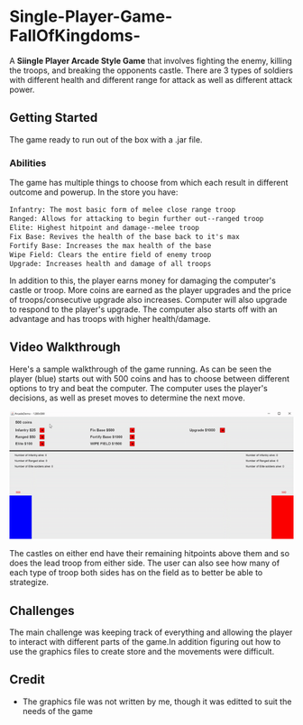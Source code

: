# Single-Player-Game-FallOfKingdoms-
A **Siingle Player Arcade Style Game** that involves fighting the enemy, killing the troops, and breaking the opponents castle. There are 3 types of soldiers with different health and different range for attack 
 as well as different attack power. 
## Getting Started

The game ready to run out of the box with a .jar file. 
### Abilities

The game has multiple things to choose from which each result in different outcome and powerup. In the store you have:

```
Infantry: The most basic form of melee close range troop
Ranged: Allows for attacking to begin further out--ranged troop
Elite: Highest hitpoint and damage--melee troop
Fix Base: Revives the health of the base back to it's max
Fortify Base: Increases the max health of the base
Wipe Field: Clears the entire field of enemy troop
Upgrade: Increases health and damage of all troops 
```
In addition to this, the player earns money for damaging the computer's castle or troop. More coins are earned as the player upgrades and the price of troops/consecutive upgrade also increases. Computer will also upgrade to respond to the player's upgrade. The computer also starts off with an advantage and has troops with higher health/damage.

## Video Walkthrough
Here's a sample walkthrough of the game running. As can be seen the player (blue) starts out with 500 coins and has to choose between different options to try and beat the computer. The computer uses the player's decisions, as well as preset moves to determine the next move.

![](Video_game.gif)

The castles on either end have their remaining hitpoints above them and so does the lead troop from either side. The user can also see how many of each type of troop both sides has on the field as to better be able to strategize. 

## Challenges
The main challenge was keeping track of everything and allowing the player to interact with different parts of the game.In addition figuring out how to use the graphics files to create store and the movements were difficult. 

## Credit
- The graphics file was not written by me, though it was editted to suit the needs of the game
